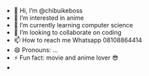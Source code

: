 - 👋 Hi, I’m @chibuikeboss
- 👀 I’m interested in anime
- 🌱 I’m currently learning computer science 
- 💞️ I’m looking to collaborate on coding 
- 📫 How to reach me Whatsapp 08108864414
- 😄 Pronouns: ...
- ⚡ Fun fact: movie and anime lover 😎
- 

<!---
chibuikeboss/chibuikeboss is a ✨ special ✨ repository because its `README.md` (this file) appears on your GitHub profile.
You can click the Preview link to take a look at your changes.
--->
